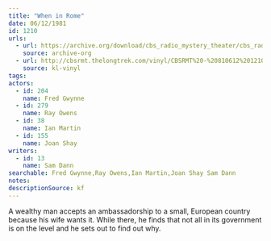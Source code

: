 ```yaml
---
title: "When in Rome"
date: 06/12/1981
id: 1210
urls: 
  - url: https://archive.org/download/cbs_radio_mystery_theater/cbs_radio_mystery_theater-1201-1250.zip/cbs_radio_mystery_theater-1201-1250%2Fcbsrmt_1210_when_in_rome.mp3
    source: archive-org
  - url: http://cbsrmt.thelongtrek.com/vinyl/CBSRMT%20-%20810612%201210%20When%20In%20Rome_afrts.mp3
    source: kl-vinyl
tags: 
actors:  
  - id: 204
    name: Fred Gwynne  
  - id: 279
    name: Ray Owens  
  - id: 38
    name: Ian Martin  
  - id: 155
    name: Joan Shay
writers:  
  - id: 13
    name: Sam Dann
searchable: Fred Gwynne,Ray Owens,Ian Martin,Joan Shay Sam Dann
notes: 
descriptionSource: kf
---
```

A wealthy man accepts an ambassadorship to a small, European country because his wife wants it. While there, he finds that not all in its government is on the level and he sets out to find out why.